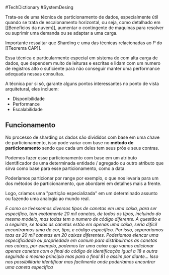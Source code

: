 #TechDictionary #SystemDesing

Trata-se de uma técnica de particionamento de dados, especialmente útil quando se trata de escalonamento horizontal, ou seja, como detalhado em [[Benefícios da nuvem]], aumentar o contingente de maquinas para resolver ou suprimir uma demanda ou se adaptar a uma carga. 

Importante ressaltar que Sharding e uma das técnicas relacionadas ao _P_ do [[Teorema CAP]].

Essa técnica e particularmente especial em sistema de com alta carga de dados, que dependem muito de leituras e escritas e lidam com um numero de registros alto o suficiente para não conseguir manter uma performance adequada nessas consultas.

A técnica por si só, garante alguns pontos interessantes no ponto de vista arquitetural, eles incluem: 

- Disponibilidade
- Performance
- Escalabilidade
## Funcionamento

No processo de sharding os dados são divididos com base em uma chave de particionamento, isso pode variar com base no **método de particionamento** sendo que cada um deles tem seus prós e seus contras. 

Podemos fazer esse particionamento com base em um atributo identificador de uma determinada entidade / agregado ou outro atributo que sirva como base para esse particionamento, como a data.

Poderíamos particionar por range por exemplo, o que nos levaria para um dos métodos de particionamento, que abordarei em detalhes mais a frente. 

Logo, criamos uma "partição especializada" em um determinado assunto ou fazendo uma analogia ao mundo real. 

_E como se tivéssemos diversos tipos de canetas em uma caixa, para ser especifico, tem exatamente 20 mil canetas, de todos os tipos, incluindo do mesmo modelo, mas todas tem o numero de código diferente. A questão e a seguinte, se todas as canetas estão em apenas uma caixa, seria difícil encontrarmos uma de cor, tipo, e código especifico. Por isso, separaríamos toas as 20 mil canetas em 20 caixas diferentes. Poderíamos elencar uma especificidade ou propriedade em comum para distribuirmos as canetas nas caixas, por exemplo, podemos ter uma caixa cujo vamos adicionar apenas canetas com o final do código de identificação igual a 18 e outra seguindo o mesmo principio mas para o final 81 e assim por diante... Isso nos possibilitaria identificar mas facilmente onde poderíamos encontrar uma caneta especifica_


